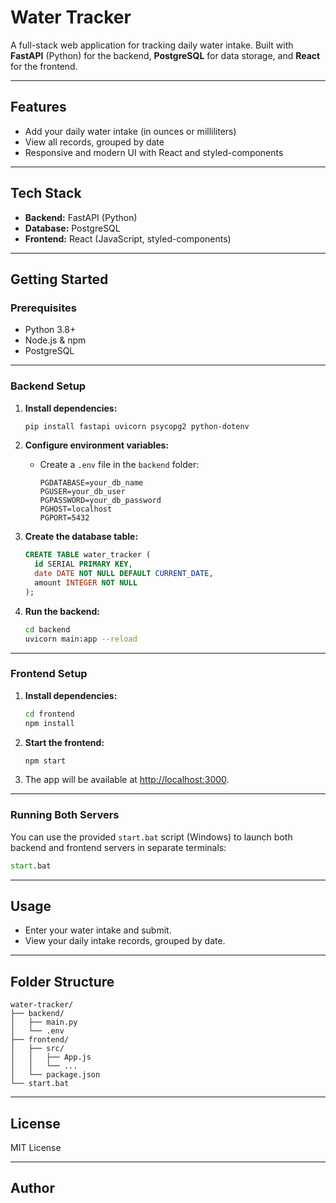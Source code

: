 # Water Tracker

A full-stack web application for tracking daily water intake. Built with **FastAPI** (Python) for the backend, **PostgreSQL** for data storage, and **React** for the frontend.

---

## Features

- Add your daily water intake (in ounces or milliliters)
- View all records, grouped by date
- Responsive and modern UI with React and styled-components

---

## Tech Stack

- **Backend:** FastAPI (Python)
- **Database:** PostgreSQL
- **Frontend:** React (JavaScript, styled-components)

---

## Getting Started

### Prerequisites

- Python 3.8+
- Node.js & npm
- PostgreSQL

---

### Backend Setup

1. **Install dependencies:**
   ```bash
   pip install fastapi uvicorn psycopg2 python-dotenv
   ```

2. **Configure environment variables:**
   - Create a `.env` file in the `backend` folder:
     ```
     PGDATABASE=your_db_name
     PGUSER=your_db_user
     PGPASSWORD=your_db_password
     PGHOST=localhost
     PGPORT=5432
     ```

3. **Create the database table:**
   ```sql
   CREATE TABLE water_tracker (
     id SERIAL PRIMARY KEY,
     date DATE NOT NULL DEFAULT CURRENT_DATE,
     amount INTEGER NOT NULL
   );
   ```

4. **Run the backend:**
   ```bash
   cd backend
   uvicorn main:app --reload
   ```

---

### Frontend Setup

1. **Install dependencies:**
   ```bash
   cd frontend
   npm install
   ```

2. **Start the frontend:**
   ```bash
   npm start
   ```

3. The app will be available at [http://localhost:3000](http://localhost:3000).

---

### Running Both Servers

You can use the provided `start.bat` script (Windows) to launch both backend and frontend servers in separate terminals:
```bat
start.bat
```

---

## Usage

- Enter your water intake and submit.
- View your daily intake records, grouped by date.

---

## Folder Structure

```
water-tracker/
├── backend/
│   ├── main.py
│   └── .env
├── frontend/
│   ├── src/
│   │   ├── App.js
│   │   └── ...
│   └── package.json
└── start.bat
```

---

## License

MIT License

---

## Author

